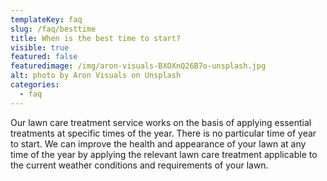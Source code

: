 ```yaml
---
templateKey: faq
slug: /faq/besttime
title: When is the best time to start?
visible: true
featured: false
featuredimage: /img/aron-visuals-BXOXnQ26B7o-unsplash.jpg
alt: photo by Aron Visuals on Unsplash
categories:
  - faq
---
```


Our lawn care treatment service works on the basis of applying essential
treatments at specific times of the year. There is no particular time of year to
start. We can improve the health and appearance of your lawn at any time of the
year by applying the relevant lawn care treatment applicable to the current
weather conditions and requirements of your lawn.
